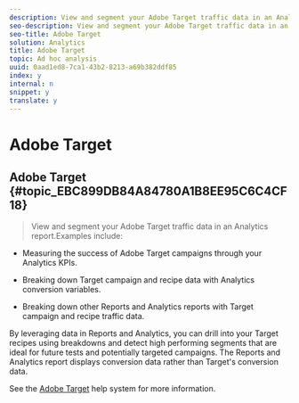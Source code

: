 ```yaml
---
description: View and segment your Adobe Target traffic data in an Analytics report.
seo-description: View and segment your Adobe Target traffic data in an Analytics report.
seo-title: Adobe Target
solution: Analytics
title: Adobe Target
topic: Ad hoc analysis
uuid: 0aad1ed8-7ca1-43b2-8213-a69b382ddf85
index: y
internal: n
snippet: y
translate: y
---
```


# Adobe Target

## Adobe Target {#topic_EBC899DB84A84780A1B8EE95C6C4CF18}
>View and segment your Adobe Target traffic data in an Analytics report.Examples include: 


* Measuring the success of Adobe Target campaigns through your Analytics KPIs. 

* Breaking down Target campaign and recipe data with Analytics conversion variables. 

* Breaking down other Reports and Analytics reports with Target campaign and recipe traffic data. 



By leveraging data in Reports and Analytics, you can drill into your Target recipes using breakdowns and detect high performing segments that are ideal for future tests and potentially targeted campaigns. The Reports and Analytics report displays conversion data rather than Target's conversion data. 

See the [ Adobe Target](https://help.testandtarget.omniture.com/) help system for more information. 
